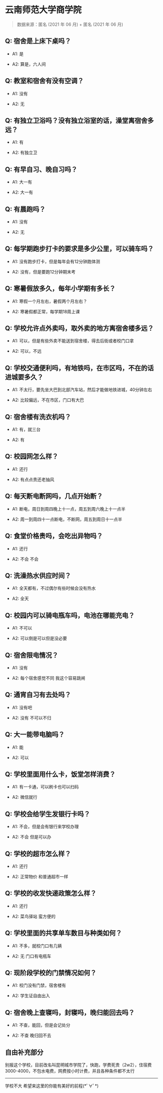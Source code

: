 # 云南师范大学商学院

> 数据来源：匿名 (2021 年 06 月) + 匿名 (2021 年 06 月)

## Q: 宿舍是上床下桌吗？

- A1: 是

- A2: 算是，六人间

## Q: 教室和宿舍有没有空调？

- A1: 没有

- A2: 无

## Q: 有独立卫浴吗？没有独立浴室的话，澡堂离宿舍多远？

- A1: 有

- A2: 有独立卫

## Q: 有早自习、晚自习吗？

- A1: 大一有

- A2: 大一有

## Q: 有晨跑吗？

- A1: 没有

- A2: 无

## Q: 每学期跑步打卡的要求是多少公里，可以骑车吗？

- A1: 没有跑步打卡，但是每年会有12分钟跑体测

- A2: 没有，但是要跑12分钟期末考

## Q: 寒暑假放多久，每年小学期有多长？

- A1: 寒假一个月左右，暑假两个月左右？

- A2: 寒暑假都正常，每学期18周上课

## Q: 学校允许点外卖吗，取外卖的地方离宿舍楼多远？

- A1: 可以，但是有些外卖不能送到宿舍楼，得去后街或者校门口拿

- A2: 可以，不远

## Q: 学校交通便利吗，有地铁吗，在市区吗，不在的话进城要多久？

- A1: 不太行，要先坐大巴到北部汽车站，然后才能做地铁进城，40分钟左右

- A2: 比较偏远，不在市区，门口有大巴

## Q: 宿舍楼有洗衣机吗？

- A1: 有，就三台

- A2: 有

## Q: 校园网怎么样？

- A1: 还行

- A2: 有点点贵还老抽风

## Q: 每天断电断网吗，几点开始断？

- A1: 断电，周日到周四晚上十一点，周五到周六晚上十一点半

- A2: 周一到周四十一点断电，不断网，周五到周日十一点半

## Q: 食堂价格贵吗，会吃出异物吗？

- A1: 还行

- A2: 不会 不会

## Q: 洗澡热水供应时间？

- A1: 全天都有，不过偶尔有些时候会没有热水

- A2: 全天

## Q: 校园内可以骑电瓶车吗，电池在哪能充电？

- A1: 不可以

- A2: 可以倒是可以但是没必要

## Q: 宿舍限电情况？

- A1: 没有

- A2: 每个宿舍感觉不同 我这个容易跳闸

## Q: 通宵自习有去处吗？

- A1: 没有吧

- A2: 没有 不可以不归

## Q: 大一能带电脑吗？

- A1: 能

- A2: 可以

## Q: 学校里面用什么卡，饭堂怎样消费？

- A1: 有一卡通，可以刷卡也可以扫码

- A2: 微信就行

## Q: 学校会给学生发银行卡吗？

- A1: 不会，但是会有银行来学校办理

- A2: 不会 但是可以办

## Q: 学校的超市怎么样？

- A1: 还行

- A2: 正常物价 和普通超市一样

## Q: 学校的收发快递政策怎么样？

- A1: 还行

- A2: 菜鸟驿站 蛮方便的

## Q: 学校里面的共享单车数目与种类如何？

- A1: 不多，就校门口有几辆

- A2: 无 门口有电瓶车

## Q: 现阶段学校的门禁情况如何？

- A1: 校门没有门禁，宿舍楼有

- A2: 学生证自由出入

## Q: 宿舍晚上查寝吗，封寝吗，晚归能回去吗？

- A1: 不查，能回，但是会记处分

- A2: 不查 晚归回不去

## 自由补充部分

别报这个学校，目前改名叫昆明城市学院了，快跑，学费死贵（2w2），住宿费3000-4000，不包水电费，网费按小时计费，并且各种条件都不太行

***

学校不大 希望来这里的你能有美好的前程(\*ﾟ∀ﾟ\*)